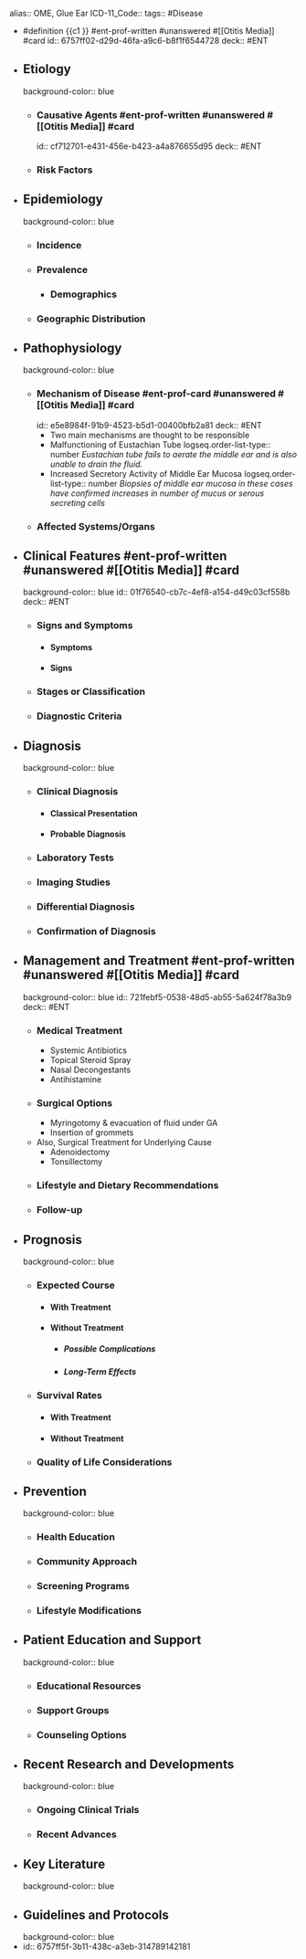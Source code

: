 alias:: OME, Glue Ear
ICD-11_Code::
tags:: #Disease

- #definition {{c1 }} #ent-prof-written #unanswered #[[Otitis Media]] #card
  id:: 6757ff02-d29d-46fa-a9c6-b8f1f6544728
  deck:: #ENT
- ## Etiology
  background-color:: blue
	- ### Causative Agents #ent-prof-written #unanswered #[[Otitis Media]] #card
	  id:: cf712701-e431-456e-b423-a4a876655d95
	  deck:: #ENT
	- ### Risk Factors
- ## Epidemiology
  background-color:: blue
	- ### Incidence
	- ### Prevalence
		- ### Demographics
	- ### Geographic Distribution
- ## Pathophysiology
  background-color:: blue
	- ### Mechanism of Disease #ent-prof-card #unanswered #[[Otitis Media]] #card
	  id:: e5e8984f-91b9-4523-b5d1-00400bfb2a81
	  deck:: #ENT
		- Two main mechanisms are thought to be responsible
		- Malfunctioning of Eustachian Tube
		  logseq.order-list-type:: number
		  *Eustachian tube fails to aerate the middle ear and is also unable to drain the fluid.*
		- Increased Secretory Activity of Middle Ear Mucosa
		  logseq.order-list-type:: number
		  *Biopsies of middle ear mucosa in these cases have confirmed increases in number of mucus or serous secreting cells*
	- ### Affected Systems/Organs
- ## Clinical Features #ent-prof-written #unanswered #[[Otitis Media]] #card
  background-color:: blue
  id:: 01f76540-cb7c-4ef8-a154-d49c03cf558b
  deck:: #ENT
	- ### Signs and Symptoms
		- #### Symptoms
		- #### Signs
	- ### Stages or Classification
	- ### Diagnostic Criteria
- ## Diagnosis
  background-color:: blue
	- ### Clinical Diagnosis
		- #### Classical Presentation
		- #### Probable Diagnosis
	- ### Laboratory Tests
	- ### Imaging Studies
	- ### Differential Diagnosis
	- ### Confirmation of Diagnosis
- ## Management and Treatment #ent-prof-written #unanswered #[[Otitis Media]] #card
  background-color:: blue
  id:: 721febf5-0538-48d5-ab55-5a624f78a3b9
  deck:: #ENT
	- ### Medical Treatment
		- Systemic Antibiotics
		- Topical Steroid Spray
		- Nasal Decongestants
		- Antihistamine
	- ### Surgical Options
		- Myringotomy & evacuation of fluid under GA
		- Insertion of grommets
	- Also, Surgical Treatment for Underlying Cause
		- Adenoidectomy
		- Tonsillectomy
	- ### Lifestyle and Dietary Recommendations
	- ### Follow-up
- ## Prognosis
  background-color:: blue
	- ### Expected Course
		- #### With Treatment
		- #### Without Treatment
			- ##### Possible Complications
			- ##### Long-Term Effects
	- ### Survival Rates
		- #### With Treatment
		- #### Without Treatment
	- ### Quality of Life Considerations
- ## Prevention
  background-color:: blue
	- ### Health Education
	- ### Community Approach
	- ### Screening Programs
	- ### Lifestyle Modifications
- ## Patient Education and Support
  background-color:: blue
	- ### Educational Resources
	- ### Support Groups
	- ### Counseling Options
- ## Recent Research and Developments
  background-color:: blue
	- ### Ongoing Clinical Trials
	- ### Recent Advances
- ## Key Literature
  background-color:: blue
- ## Guidelines and Protocols
  background-color:: blue
- id:: 6757ff5f-3b11-438c-a3eb-314789142181